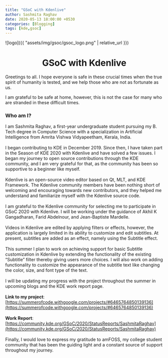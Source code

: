 ```yaml
---
title: "GSoC with Kdenlive"
author: Sashmita Raghav
date: 2020-05-13 18:00:00 +0530
categories: [Blogging]
tags: [kde,gsoc]
---
```


![logo]({{ "assets/img/gsoc/gsoc_logo.png" | relative_url }})

<h1 align="center"> GSoC with Kdenlive </h1>

Greetings to all. I hope everyone is safe in these crucial times when the true spirit of humanity is tested, and we help those who are not as fortunate as us.

I am grateful to be safe at home, however, this is not the case for many who are stranded in these difficult times.

### **Who am I?**

I am Sashmita Raghav, a first-year undergraduate student pursuing my B. Tech degree in Computer Science with a specialization in Artificial Intelligence from Amrita Vishwa Vidyapeetham, Kerala, India. 
<br><br>
I began contributing to KDE in December 2019. Since then, I have taken part in the Season of KDE 2020 with Kdenlive and have solved a few issues. I began my journey to open source contributions through the KDE community, and I am very grateful for that, as the community has been so supportive to a beginner like myself.
<br><br>
Kdenlive is an open-source video editor based on Qt, MLT, and KDE Framework. The Kdenlive community members have been nothing short of welcoming and encouraging towards new contributors, and they helped me understand and familiarize myself with the Kdenlive source code.
<br><br>
I am grateful to the Kdenlive community for selecting me to participate in GSoC 2020 with Kdenlive. I will be working under the guidance of Akhil K Gangadharan, Farid Abdelnour, and Jean-Baptiste Mardelle.
<br><br>
Videos in Kdenlive are edited by applying filters or effects, however, the application is largely limited in its ability to customize and edit subtitles. At present, subtitles are added as an effect, namely using the Subtitle effect.
<br><br>
This summer I plan to work on achieving support for basic Subtitle customization in Kdenlive by extending the functionality of the existing “Subtitle” filter thereby giving users more choices. I will also work on adding functionality to customize the appearance of the subtitle text like changing the color, size, and font type of the text. 
<br><br>
I will be updating my progress with the project throughout the summer in upcoming blogs and the KDE work report page.
<br><br>
**Link to my project**: [https://summerofcode.withgoogle.com/projects/#6465764850139136](https://summerofcode.withgoogle.com/projects/#6465764850139136)
<br><br>
**Work Report**: [https://community.kde.org/GSoC/2020/StatusReports/SashmitaRaghav](https://community.kde.org/GSoC/2020/StatusReports/SashmitaRaghav)
<br><br>
Finally, I would love to express my gratitude to amFOSS, my college student community that has been the guiding light and a constant source of support throughout my journey.

